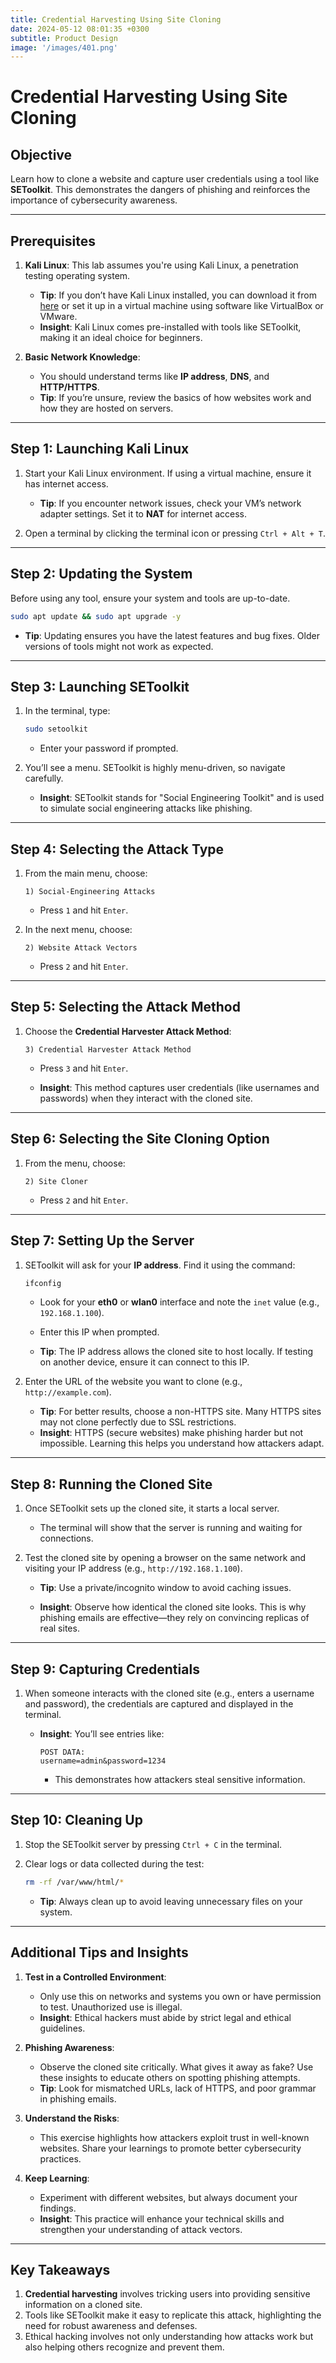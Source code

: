 ```yaml
---
title: Credential Harvesting Using Site Cloning
date: 2024-05-12 08:01:35 +0300
subtitle: Product Design
image: '/images/401.png'
---
```


# Credential Harvesting Using Site Cloning

## **Objective**
Learn how to clone a website and capture user credentials using a tool like **SEToolkit**. This demonstrates the dangers of phishing and reinforces the importance of cybersecurity awareness.

---

## **Prerequisites**
1. **Kali Linux**: This lab assumes you're using Kali Linux, a penetration testing operating system.
   - **Tip**: If you don’t have Kali Linux installed, you can download it from [here](https://www.kali.org/get-kali/) or set it up in a virtual machine using software like VirtualBox or VMware.
   - **Insight**: Kali Linux comes pre-installed with tools like SEToolkit, making it an ideal choice for beginners.

2. **Basic Network Knowledge**:
   - You should understand terms like **IP address**, **DNS**, and **HTTP/HTTPS**.
   - **Tip**: If you’re unsure, review the basics of how websites work and how they are hosted on servers.

---

## **Step 1: Launching Kali Linux**
1. Start your Kali Linux environment. If using a virtual machine, ensure it has internet access.
   - **Tip**: If you encounter network issues, check your VM’s network adapter settings. Set it to **NAT** for internet access.

2. Open a terminal by clicking the terminal icon or pressing `Ctrl + Alt + T`.

---

## **Step 2: Updating the System**
Before using any tool, ensure your system and tools are up-to-date.
```bash
sudo apt update && sudo apt upgrade -y
```
   - **Tip**: Updating ensures you have the latest features and bug fixes. Older versions of tools might not work as expected.

---

## **Step 3: Launching SEToolkit**
1. In the terminal, type:
   ```bash
   sudo setoolkit
   ```
   - Enter your password if prompted.

2. You’ll see a menu. SEToolkit is highly menu-driven, so navigate carefully.

   - **Insight**: SEToolkit stands for "Social Engineering Toolkit" and is used to simulate social engineering attacks like phishing.

---

## **Step 4: Selecting the Attack Type**
1. From the main menu, choose:
   ```
   1) Social-Engineering Attacks
   ```
   - Press `1` and hit `Enter`.

2. In the next menu, choose:
   ```
   2) Website Attack Vectors
   ```
   - Press `2` and hit `Enter`.

---

## **Step 5: Selecting the Attack Method**
1. Choose the **Credential Harvester Attack Method**:
   ```
   3) Credential Harvester Attack Method
   ```
   - Press `3` and hit `Enter`.

   - **Insight**: This method captures user credentials (like usernames and passwords) when they interact with the cloned site.

---

## **Step 6: Selecting the Site Cloning Option**
1. From the menu, choose:
   ```
   2) Site Cloner
   ```
   - Press `2` and hit `Enter`.

---

## **Step 7: Setting Up the Server**
1. SEToolkit will ask for your **IP address**. Find it using the command:
   ```bash
   ifconfig
   ```
   - Look for your **eth0** or **wlan0** interface and note the `inet` value (e.g., `192.168.1.100`).
   - Enter this IP when prompted.

   - **Tip**: The IP address allows the cloned site to host locally. If testing on another device, ensure it can connect to this IP.

2. Enter the URL of the website you want to clone (e.g., `http://example.com`).
   - **Tip**: For better results, choose a non-HTTPS site. Many HTTPS sites may not clone perfectly due to SSL restrictions.
   - **Insight**: HTTPS (secure websites) make phishing harder but not impossible. Learning this helps you understand how attackers adapt.

---

## **Step 8: Running the Cloned Site**
1. Once SEToolkit sets up the cloned site, it starts a local server.
   - The terminal will show that the server is running and waiting for connections.

2. Test the cloned site by opening a browser on the same network and visiting your IP address (e.g., `http://192.168.1.100`).
   - **Tip**: Use a private/incognito window to avoid caching issues.

   - **Insight**: Observe how identical the cloned site looks. This is why phishing emails are effective—they rely on convincing replicas of real sites.

---

## **Step 9: Capturing Credentials**
1. When someone interacts with the cloned site (e.g., enters a username and password), the credentials are captured and displayed in the terminal.

   - **Insight**: You’ll see entries like:
     ```
     POST DATA:
     username=admin&password=1234
     ```
     - This demonstrates how attackers steal sensitive information.

---

## **Step 10: Cleaning Up**
1. Stop the SEToolkit server by pressing `Ctrl + C` in the terminal.
2. Clear logs or data collected during the test:
   ```bash
   rm -rf /var/www/html/*
   ```

   - **Tip**: Always clean up to avoid leaving unnecessary files on your system.

---

## **Additional Tips and Insights**
1. **Test in a Controlled Environment**:
   - Only use this on networks and systems you own or have permission to test. Unauthorized use is illegal.
   - **Insight**: Ethical hackers must abide by strict legal and ethical guidelines.

2. **Phishing Awareness**:
   - Observe the cloned site critically. What gives it away as fake? Use these insights to educate others on spotting phishing attempts.
   - **Tip**: Look for mismatched URLs, lack of HTTPS, and poor grammar in phishing emails.

3. **Understand the Risks**:
   - This exercise highlights how attackers exploit trust in well-known websites. Share your learnings to promote better cybersecurity practices.

4. **Keep Learning**:
   - Experiment with different websites, but always document your findings.
   - **Insight**: This practice will enhance your technical skills and strengthen your understanding of attack vectors.

---

## **Key Takeaways**
1. **Credential harvesting** involves tricking users into providing sensitive information on a cloned site.
2. Tools like SEToolkit make it easy to replicate this attack, highlighting the need for robust awareness and defenses.
3. Ethical hacking involves not only understanding how attacks work but also helping others recognize and prevent them.
